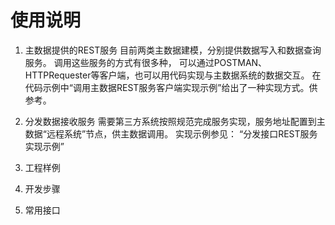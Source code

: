 # 使用说明

1. 主数据提供的REST服务
目前两类主数据建模，分别提供数据写入和数据查询服务。
调用这些服务的方式有很多种，
可以通过POSTMAN、HTTPRequester等客户端，也可以用代码实现与主数据系统的数据交互。
在代码示例中“调用主数据REST服务客户端实现示例”给出了一种实现方式。供参考。
2. 分发数据接收服务
需要第三方系统按照规范完成服务实现，服务地址配置到主数据“远程系统”节点，供主数据调用。
实现示例参见：
“分发接口REST服务实现示例”

3. 工程样例
   
4. 开发步骤
   
5. 常用接口